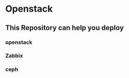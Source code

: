 #  Openstack

## This Repository can help you  deploy 
  ###                   openstack 
  ###                   Zabbix 
  ###                   ceph 
